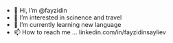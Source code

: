 - 👋 Hi, I’m @fayzidin
- 👀 I’m interested in scinence and travel
- 🌱 I’m currently learning new language
- 📫 How to reach me ... linkedin.com/in/fayzidinsayliev

<!---
fayzidin/fayzidin is a ✨ special ✨ repository because its `README.md` (this file) appears on your GitHub profile.
You can click the Preview link to take a look at your changes.
--->
